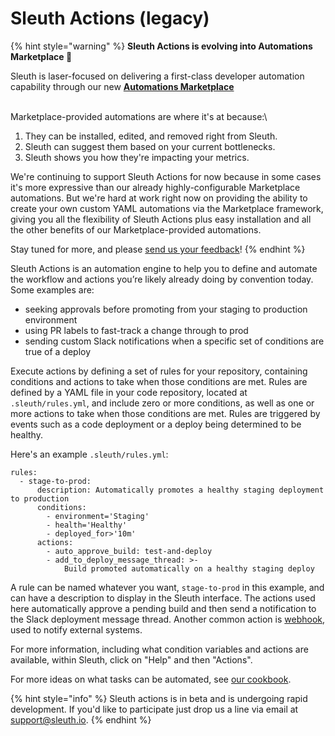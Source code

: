 # Sleuth Actions (legacy)

{% hint style="warning" %}
**Sleuth Actions is evolving into Automations Marketplace 🚀**

Sleuth is laser-focused on delivering a first-class developer automation capability through our new [**Automations Marketplace**](../automations-marketplace/)

\
Marketplace-provided automations are where it's at because:\


1. They can be installed, edited, and removed right from Sleuth.
2. Sleuth can suggest them based on your current bottlenecks.
3. Sleuth shows you how they're impacting your metrics.



We're continuing to support Sleuth Actions for now because in some cases it's more expressive than our already highly-configurable Marketplace automations. But we're hard at work right now on providing the ability to create your own custom YAML automations via the Marketplace framework, giving you all the flexibility of Sleuth Actions plus easy installation and all the other benefits of our Marketplace-provided automations.&#x20;

Stay tuned for more, and please [send us your feedback](mailto:support@sleuth.io)!
{% endhint %}

Sleuth Actions is an automation engine to help you to define and automate the workflow and actions you’re likely already doing by convention today. Some examples are:

* seeking approvals before promoting from your staging to production environment
* using PR labels to fast-track a change through to prod
* sending custom Slack notifications when a specific set of conditions are true of a deploy

Execute actions by defining a set of rules for your repository, containing conditions and actions to take when those conditions are met. Rules are defined by a YAML file in your code repository, located at `.sleuth/rules.yml`, and include zero or more conditions, as well as one or more actions to take when those conditions are met. Rules are triggered by events such as a code deployment or a deploy being determined to be healthy.

Here's an example `.sleuth/rules.yml`:

```
rules:
  - stage-to-prod:
      description: Automatically promotes a healthy staging deployment to production
      conditions:
        - environment='Staging'
        - health='Healthy'
        - deployed_for>'10m'
      actions:
        - auto_approve_build: test-and-deploy
        - add_to_deploy_message_thread: >-
            Build promoted automatically on a healthy staging deploy
```

A rule can be named whatever you want, `stage-to-prod` in this example, and can have a description to display in the Sleuth interface. The actions used here automatically approve a pending build and then send a notification to the Slack deployment message thread. Another common action is [webhook](webhook.md), used to notify external systems.

For more information, including what condition variables and actions are available, within Sleuth, click on "Help" and then "Actions".

For more ideas on what tasks can be automated, see [our cookbook](cookbook.md).

{% hint style="info" %}
Sleuth actions is in beta and is undergoing rapid development. If you'd like to participate just drop us a line via email at support@sleuth.io.
{% endhint %}
